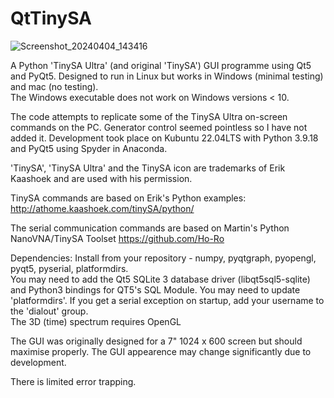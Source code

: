 # QtTinySA  
![Screenshot_20240404_143416](https://github.com/g4ixt/QtTinySA/assets/76836635/47d9e6e9-daeb-4ae3-8e9c-91b5f041f6ff)

A Python 'TinySA Ultra' (and original 'TinySA') GUI programme using Qt5 and PyQt5. Designed to run in Linux but works in Windows (minimal testing) and mac (no testing).  
The Windows executable does not work on Windows versions < 10. 

The code attempts to replicate some of the TinySA Ultra on-screen commands on the PC.  Generator control seemed pointless so I have not added it.
Development took place on Kubuntu 22.04LTS with Python 3.9.18 and PyQt5 using Spyder in Anaconda.

'TinySA', 'TinySA Ultra' and the TinySA icon are trademarks of Erik Kaashoek and are used with his permission.

TinySA commands are based on Erik's Python examples:
http://athome.kaashoek.com/tinySA/python/

The serial communication commands are based on Martin's Python NanoVNA/TinySA Toolset
https://github.com/Ho-Ro

Dependencies: Install from your repository - numpy, pyqtgraph, pyopengl, pyqt5, pyserial, platformdirs.  
You may need to add the Qt5 SQLite 3 database driver (libqt5sql5-sqlite) and Python3 bindings for QT5's SQL Module.  You may need to update 'platformdirs'.
If you get a serial exception on startup, add your username to the 'dialout' group.  
The 3D (time) spectrum requires OpenGL

The GUI was originally designed for a 7" 1024 x 600 screen but should maximise properly.  The GUI appearence may change significantly due to development.

There is limited error trapping.
